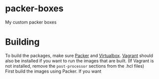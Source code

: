 # packer-boxes
My custom packer boxes

# Building
To build the packages, make sure [Packer](https://packer.io) and [Virtualbox](https://virtualbox.org). [Vagrant](https://vagrantup.com) should also be installed if you want to run the images that are built. (If Vagrant is not installed, remove the `post-processor` sections from the .hcl files)  
First build the images using Packer. If you want 